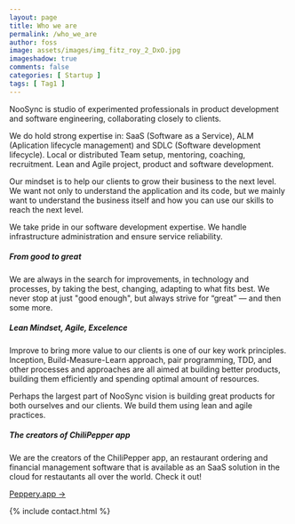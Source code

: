 ```yaml
---
layout: page
title: Who we are
permalink: /who_we_are
author: foss
image: assets/images/img_fitz_roy_2_DxO.jpg
imageshadow: true
comments: false
categories: [ Startup ]
tags: [ Tag1 ]
---
```

NooSync is studio of experimented professionals in product development and software engineering, collaborating closely to clients.
 
We do hold strong expertise in:
SaaS (Software as a Service), ALM (Aplication lifecycle management) and SDLC (Software development lifecycle). Local or distributed Team setup, mentoring, coaching, recruitment. Lean and Agile project, product and software development.

Our mindset is to help our clients to grow their business to the next level. We want not only to understand the application and its code, but we mainly want to understand the business itself and how you can use our skills to reach the next level.

We take pride in our software development expertise. We handle infrastructure administration and ensure service reliability.

<h5>From good to great</h5>
We are always in the search for improvements, in technology and processes, by taking the best, changing, adapting to what fits best. We never stop at just "good enough", but always strive for “great” — and then some more.

<h5>Lean Mindset, Agile, Excelence</h5>
Improve to bring more value to our clients is one of our key work principles. Inception, Build-Measure-Learn approach, pair programming, TDD, and other processes and approaches are all aimed at building better products, building them efficiently and spending optimal amount of resources.  

Perhaps the largest part of NooSync vision is building great products for both ourselves and our clients. We build them using lean and agile practices.

<h5>The creators of ChiliPepper app</h5>
We are the creators of the ChiliPepper app, an restaurant ordering and financial management software that is available as an SaaS solution in the cloud for restautants all over the world. Check it out!  

<a target="_blank" href="https://peppery.app" class="btn btn-dark"> Peppery.app &rarr;</a>

{% include contact.html %}
